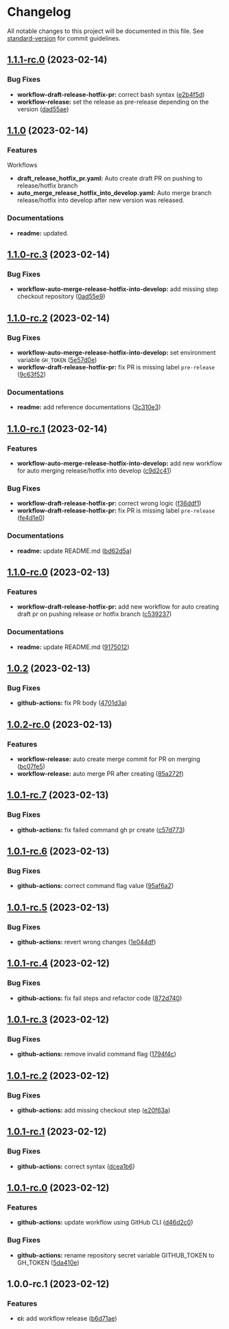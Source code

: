 # Changelog

All notable changes to this project will be documented in this file. See [standard-version](https://github.com/conventional-changelog/standard-version) for commit guidelines.

## [1.1.1-rc.0](https://github.com/ansidev/sample-gitflow-release-workflows/compare/v1.1.0...v1.1.1-rc.0) (2023-02-14)

### Bug Fixes

* **workflow-draft-release-hotfix-pr:** correct bash syntax ([e2b4f5d](https://github.com/ansidev/sample-gitflow-release-workflows/commit/e2b4f5d5b4f9534d0bd12eda8845b8d7c5da070f))
* **workflow-release:** set the release as pre-release depending on the version ([dad55ae](https://github.com/ansidev/sample-gitflow-release-workflows/commit/dad55ae20f9482519d7a5c7b80051c8b812656ba))

## [1.1.0](https://github.com/ansidev/sample-gitflow-release-workflows/compare/v1.0.2...v1.1.0) (2023-02-14)

### Features

Workflows

* **draft_release_hotfix_pr.yaml:** Auto create draft PR on pushing to release/hotfix branch
* **auto_merge_release_hotfix_into_develop.yaml:** Auto merge branch release/hotfix into develop after new version was released.

### Documentations

* **readme:** updated.

## [1.1.0-rc.3](https://github.com/ansidev/sample-gitflow-release-workflows/compare/v1.1.0-rc.2...v1.1.0-rc.3) (2023-02-14)

### Bug Fixes

* **workflow-auto-merge-release-hotfix-into-develop:** add missing step checkout repository ([0ad55e9](https://github.com/ansidev/sample-gitflow-release-workflows/commit/0ad55e940fbb28eed070fd4926a0597aed0b1f87))

## [1.1.0-rc.2](https://github.com/ansidev/sample-gitflow-release-workflows/compare/v1.1.0-rc.1...v1.1.0-rc.2) (2023-02-14)

### Bug Fixes

* **workflow-auto-merge-release-hotfix-into-develop:** set environment variable `GH_TOKEN` ([5e57d0e](https://github.com/ansidev/sample-gitflow-release-workflows/commit/5e57d0e99cf383b1926b8d263a90c128009046e6))
* **workflow-draft-release-hotfix-pr:** fix PR is missing label `pre-release` ([9c63f52](https://github.com/ansidev/sample-gitflow-release-workflows/commit/9c63f522430ddc3e689081f4df5345be5fdd3494))

### Documentations

* **readme:** add reference documentations ([3c310e3](https://github.com/ansidev/sample-gitflow-release-workflows/commit/3c310e3d591481b7c7d8daa748a8f838c0702dd5))

## [1.1.0-rc.1](https://github.com/ansidev/sample-gitflow-release-workflows/compare/v1.1.0-rc.0...v1.1.0-rc.1) (2023-02-14)

### Features

* **workflow-auto-merge-release-hotfix-into-develop:** add new workflow for auto merging release/hotfix into develop ([c9d2c41](https://github.com/ansidev/sample-gitflow-release-workflows/commit/c9d2c413e1c3e3aeb1d3c31c529b96f5c29e4bf5))

### Bug Fixes

* **workflow-draft-release-hotfix-pr:** correct wrong logic ([f36ddf1](https://github.com/ansidev/sample-gitflow-release-workflows/commit/f36ddf1e174e72b65b21efa41f623ce2371d0355))
* **workflow-draft-release-hotfix-pr:** fix PR is missing label `pre-release` ([fe4d1e0](https://github.com/ansidev/sample-gitflow-release-workflows/commit/fe4d1e00b9d2517bbe0f89794ea2668bea5765fa))

### Documentations

* **readme:** update README.md ([bd62d5a](https://github.com/ansidev/sample-gitflow-release-workflows/commit/bd62d5abd674b76d452b3b1c151749ca572f3f79))

## [1.1.0-rc.0](https://github.com/ansidev/sample-gitflow-release-workflows/compare/v1.0.2...v1.1.0-rc.0) (2023-02-13)

### Features

* **workflow-draft-release-hotfix-pr:** add new workflow for auto creating draft pr on pushing release or hotfix branch ([c539237](https://github.com/ansidev/sample-gitflow-release-workflows/commit/c53923703db4aaa1289092fe76482f98a10e6bea))

### Documentations

* **readme:** update README.md ([9175012](https://github.com/ansidev/sample-gitflow-release-workflows/commit/9175012bed48f47fc08e681983ad21f81e8e2f04))

## [1.0.2](https://github.com/ansidev/sample-gitflow-release-workflows/compare/v1.0.2-rc.0...v1.0.2) (2023-02-13)

### Bug Fixes

* **github-actions:** fix PR body ([4701d3a](https://github.com/ansidev/sample-gitflow-release-workflows/commit/4701d3a33ea1f9563662ac0ddeb47ceb972e66d6))

## [1.0.2-rc.0](https://github.com/ansidev/sample-gitflow-release-workflows/compare/v1.0.1-rc.7...v1.0.2-rc.0) (2023-02-13)

### Features

* **workflow-release:** auto create merge commit for PR on merging ([bc07fe5](https://github.com/ansidev/sample-gitflow-release-workflows/commit/bc07fe522fc2dbc8ea4171be7404a8870f4dce38))
* **workflow-release:** auto merge PR after creating ([85a272f](https://github.com/ansidev/sample-gitflow-release-workflows/commit/85a272f377da0589b55bbc9420d933237f41ff6e))

## [1.0.1-rc.7](https://github.com/ansidev/sample-gitflow-release-workflows/compare/v1.0.1-rc.6...v1.0.1-rc.7) (2023-02-13)

### Bug Fixes

* **github-actions:** fix failed command gh pr create ([c57d773](https://github.com/ansidev/sample-gitflow-release-workflows/commit/c57d773547c355bbff010a12d602f4abb0cb985d))

## [1.0.1-rc.6](https://github.com/ansidev/sample-gitflow-release-workflows/compare/v1.0.1-rc.5...v1.0.1-rc.6) (2023-02-13)

### Bug Fixes

* **github-actions:** correct command flag value ([95af6a2](https://github.com/ansidev/sample-gitflow-release-workflows/commit/95af6a2f92adb1f3a6709c9225b3028aedbc5987))

## [1.0.1-rc.5](https://github.com/ansidev/sample-gitflow-release-workflows/compare/v1.0.1-rc.4...v1.0.1-rc.5) (2023-02-13)

### Bug Fixes

* **github-actions:** revert wrong changes ([1e044df](https://github.com/ansidev/sample-gitflow-release-workflows/commit/1e044dfd9746afbe7263c484813a8a26920119bf))

## [1.0.1-rc.4](https://github.com/ansidev/sample-gitflow-release-workflows/compare/v1.0.1-rc.3...v1.0.1-rc.4) (2023-02-12)

### Bug Fixes

* **github-actions:** fix fail steps and refactor code ([872d740](https://github.com/ansidev/sample-gitflow-release-workflows/commit/872d740b98dd15adc988079744656814229f37d5))

## [1.0.1-rc.3](https://github.com/ansidev/sample-gitflow-release-workflows/compare/v1.0.1-rc.2...v1.0.1-rc.3) (2023-02-12)

### Bug Fixes

* **github-actions:** remove invalid command flag ([1794f4c](https://github.com/ansidev/sample-gitflow-release-workflows/commit/1794f4cc27e9053e6ddbbccd01d7d0895812d510))

## [1.0.1-rc.2](https://github.com/ansidev/sample-gitflow-release-workflows/compare/v1.0.1-rc.1...v1.0.1-rc.2) (2023-02-12)

### Bug Fixes

* **github-actions:** add missing checkout step ([e20f63a](https://github.com/ansidev/sample-gitflow-release-workflows/commit/e20f63ababd316d413b9573c727c68717b3b480d))

## [1.0.1-rc.1](https://github.com/ansidev/sample-gitflow-release-workflows/compare/v1.0.1-rc.0...v1.0.1-rc.1) (2023-02-12)

### Bug Fixes

* **github-actions:** correct syntax ([dcea1b6](https://github.com/ansidev/sample-gitflow-release-workflows/commit/dcea1b6fde978a05ca3ff8855af26600e7a9f226))

## [1.0.1-rc.0](https://github.com/ansidev/sample-gitflow-release-workflows/compare/v1.0.0-rc.1...v1.0.1-rc.0) (2023-02-12)

### Features

* **github-actions:** update workflow using GitHub CLI ([d46d2c0](https://github.com/ansidev/sample-gitflow-release-workflows/commit/d46d2c0d4fcde955b68d40400d51a33747a73016))

### Bug Fixes

* **github-actions:** rename repository secret variable GITHUB_TOKEN to GH_TOKEN ([5da410e](https://github.com/ansidev/sample-gitflow-release-workflows/commit/5da410ee04fe1151835df35f4795dab51d18aa18))

## 1.0.0-rc.1 (2023-02-12)

### Features

* **ci:** add workflow release ([b6d71ae](https://github.com/ansidev/sample-gitflow-release-workflows/commit/b6d71aeb3e913af7261e62c9091802078f6cb6b5))

